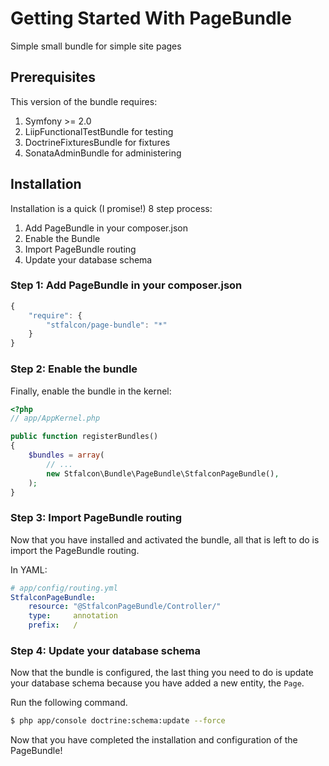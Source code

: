Getting Started With PageBundle
==================================

Simple small bundle for simple site pages

## Prerequisites

This version of the bundle requires:
1. Symfony >= 2.0
2. LiipFunctionalTestBundle for testing
3. DoctrineFixturesBundle for fixtures
4. SonataAdminBundle for administering

## Installation

Installation is a quick (I promise!) 8 step process:

1. Add PageBundle in your composer.json
2. Enable the Bundle
3. Import PageBundle routing
4. Update your database schema

### Step 1: Add PageBundle in your composer.json

```js
{
    "require": {
        "stfalcon/page-bundle": "*"
    }
}
```

### Step 2: Enable the bundle

Finally, enable the bundle in the kernel:

``` php
<?php
// app/AppKernel.php

public function registerBundles()
{
    $bundles = array(
        // ...
        new Stfalcon\Bundle\PageBundle\StfalconPageBundle(),
    );
}
```

### Step 3: Import PageBundle routing

Now that you have installed and activated the bundle, all that is left to do is
import the PageBundle routing.

In YAML:

``` yaml
# app/config/routing.yml
StfalconPageBundle:
    resource: "@StfalconPageBundle/Controller/"
    type:     annotation
    prefix:   /
```

### Step 4: Update your database schema

Now that the bundle is configured, the last thing you need to do is update your
database schema because you have added a new entity, the `Page`.

Run the following command.

``` bash
$ php app/console doctrine:schema:update --force
```

Now that you have completed the installation and configuration of the PageBundle!